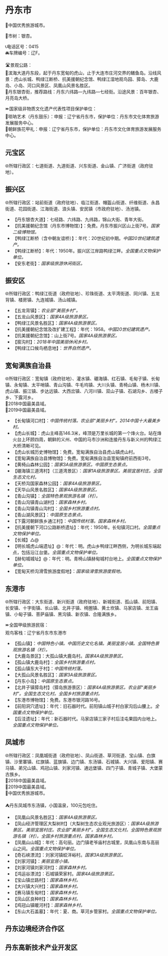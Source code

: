 # 丹东市  
🏅中国优秀旅游城市。  

🌳市树：银杏。  

📞电话区号：0415  
🚘车牌编号：辽F。  

🛣️景观公路：  
🔸滨海大道丹东段，起于丹东宽甸的虎山，止于大连市庄河交界的鳝鱼岛。沿线风景：虎山长城、鸭绿江断桥、抗美援朝纪念馆、鸭绿江湿地观鸟园、獐岛、大鹿岛、小岛、河口风景区、凤凰山风景名胜区。  
🔸丹东银杏街，推荐路线：丹东六纬路—九纬路—七经街。沿途风景：百年银杏、月亮岛大桥。  

⏩国家级非物质文化遗产代表性项目保护单位：  
🔸唢呐艺术（丹东鼓乐）：申报：辽宁省丹东市，保护单位：丹东市文化体育旅游发展服务中心。  
🔸朝鲜族花甲礼：申报：辽宁省丹东市，保护单位：丹东市文化体育旅游发展服务中心。  

## 元宝区  
🌐所辖行政区：七道街道、九道街道、兴东街道、金山镇、广济街道（政府驻地）。  

## 振兴区  
🌐所辖行政区：站前街道（政府驻地）、临江街道、帽盔山街道、纤维街道、永昌街道、花园街道、江海街道、浪头镇、安民镇（市政府驻地）、汤池镇。  

* 【丹东银杏大道】：七经路、六纬路、九纬路，锦山大街、青年大街。  
* 【抗美援朝纪念馆（丹东市博物馆）】：免费。丹东市振兴区山上街7号。*国家二级博物馆。*  
* 【鸭绿江断桥（含中朝友谊桥）】：年代：20世纪初中期。*中国20世纪建筑遗产。*  
* 【鸭绿江断桥】：年代：1950年。振兴区江岸路鸭绿江畔。*全国重点文物保护单位。*  
* 【安东老街】：*国家级旅游休闲街区。*  

## 振安区  
🌐所辖行政区：鸭绿江街道（政府驻地）、珍珠街道、太平湾街道、同兴镇、五龙背镇、楼房镇、九连城镇、汤山城镇。  

* 【五龙背镇】：*农业部“美丽乡村”。*  
* 【五龙山风景区】：*国家4A级旅游景区。*  
* 【鸭绿江风景名胜区】：*国家4A级旅游景区。*  
* 【抗美援朝纪念馆及改扩建工程】：年代：1958。*中国20世纪建筑遗产。*  
* 【抗美援朝纪念馆】：山上街7号。*国家4A级旅游景区。*  
* 【窑沟村】：*2018年中国美丽休闲乡村。*  
* 【鸭绿江口候鸟栖息地】：*世界自然遗产。*  

## 宽甸满族自治县  
🌐所辖行政区：宽甸镇（政府驻地）、灌水镇、硼海镇、红石镇、毛甸子镇、长甸镇、永甸镇、太平哨镇、青山沟镇、牛毛坞镇、大川头镇、青椅山镇、杨木川镇、虎山镇、振江镇、步达远镇、大西岔镇、八河川镇、双山子镇、石湖沟乡、古楼子乡、下露河乡。  
🏅2018中国最美县域。  
🏅2019中国最美县域。  

* 【长甸镇河口村】：*中国传统村落。农业部“美丽乡村”。2014中国十大最美乡村。*  
* 【虎山长城】：虎山主峰高146.3米，峰顶是万里长城的第一个烽火台。站在烽火台上环顾四周，朝鲜的义州、中国的马市沙洲和连接丹东与新义州的鸭绿江大桥清晰可见。  
* 【虎山长城历史博物馆】：免费。宽甸满族自治县虎山镇虎山村。  
* 【宽甸满族自治县博物馆】：免费。宽甸满族自治县宽甸镇府前西街3号。  
* 【黄椅山森林公园】：*国家3A级旅游景区。中国原生态景点。*  
* 【硼海镇三道湾村】（三道湾景区）：*国家1A级旅游景区。美丽宜居村庄。全国生态文化村。*  
* 【天桥沟国家森林公园】：*国家4A级旅游景区。*  
* 【天华山风景名胜区】：*国家4A级旅游景区。*  
* 【青山沟镇】：*全国特色景观旅游名镇（村）。*  
* 【青山沟镇青山湖村】：*国家森林乡村。*  
* 【青山沟镇青山沟村】：*全国乡村旅游重点村。*  
* 【青山湖风景区】：*中国原生态景点。*  
* 【下露河朝鲜族乡通江村】：*中国传统村落。国家森林乡村。*  
* 【抗美援朝下河口公路断桥遗址】：年代：1950年。长旬镇河口村。*全国重点文物保护单位。*  
* 【长城】△@  
* 【明长城虎山端遗址】@：年代：明。虎山乡鸭绿江畔西侧，为明长城东端起点，包括沿江台堡。*全国重点文物保护单位。*  
* 【赫旬城城址】@：年代：明。青椅山镇赫甸城村台地上。*全国重点文物保护单位。*  
* 【宽甸天桥沟滑雪旅游度假地】：*国家级滑雪旅游度假地。*  

## 东港市  
🌐所辖行政区：大东街道、新兴街道（政府驻地）、新城街道、孤山镇、前阳镇、长安镇、十字街镇、长山镇、北井子镇、椅圈镇、黄土坎镇、马家店镇、龙王庙镇、小甸子镇、菩萨庙镇、黑沟镇、新农镇、合隆满族乡。  

⏩全国甲级旅游民宿：  
观鸟客栈：辽宁省丹东市东港市  

* 【孤山镇】：*中国特色小镇。中国历史文化名镇。美丽宜居小镇。全国特色景观旅游名镇（村）。*  
* 【大鹿岛景区】：大孤山镇大鹿岛村。*国家4A级旅游景区。*  
* 【孤山镇大鹿岛村】：*全国乡村旅游重点村。*  
* 【孤山镇东大于村】：*中国传统村落。*  
* 【大孤山风景名胜区】：*国家3A级旅游景区。*  
* 【丹东小岛】：*中国原生态景点。*  
* 【北井子镇獐岛村】（獐岛旅游景区）：*国家4A级旅游景区。农业部“美丽乡村”。全国生态文化村。全国乡村旅游重点村。*  
* 【东港市博物馆】：免费。东港市银河路16号。  
* 【前阳洞穴遗址】：年代：旧石器时代。前阳镇山城子村白家沟后山腰上。*全国重点文物保护单位。*  
* 【后洼遗址】：年代：新石器时代。马家店镇三家子村后洼屯果园内台地上。*全国重点文物保护单位。*  

## 凤城市  
🌐所辖行政区：凤凰城街道（政府驻地）、凤山街道、草河街道、宝山镇、白旗镇、沙里寨镇、红旗镇、蓝旗镇、边门镇、东汤镇、石城镇、大兴镇、爱阳镇、赛马镇、弟兄山镇、鸡冠山镇、刘家河镇、通远堡镇、四门子镇、青城子镇、大堡蒙古族乡。  
🏅2018中国最美县域。  
🏅2019中国最美县域。  
🏅中国优秀旅游城市。  

⛺丹东凤城市东汤镇，小国温泉，100元包吃住。  

* 【凤凰山风景名胜区】：*国家4A级旅游景区。*  
* 【凤山经济管理区大梨树村】（大梨树生态农业观光旅游区）：*国家4A级旅游景区。美丽宜居村庄。农业部“美丽乡村”。全国生态文化村。全国特色景观旅游名镇（村）。全国乡村旅游重点村。国家森林乡村。*  
* 【凤凰山山城】：年代：高句丽。边门镇老爷庙村古城里，凤凰山东南与高丽山之间。*全国重点文物保护单位。*  
* 【奇石峡漂流】：刘家河镇蛟洋峪村。*国家3A级旅游景区。*  
* 【刘家河镇】：*美丽宜居小镇。*  
* 【刘家河镇刘家河村】：*国家森林乡村。*  
* 【鸿运谷漂流】：石城镇荣家村。*国家4A级旅游景区。*  
* 【宝山镇岔路村】：*国家森林乡村。*  
* 【大兴镇大兴村】：*国家森林乡村。*  
* 【赛马镇东甸村】：*国家森林乡村。*  
* 【凤山区良种村】：*国家森林乡村。*  
* 【鸡冠山镇暖河村】：*国家森林乡村。*  
* 【东山大石盖墓】：年代：夏、商。草河乡管家村。*全国重点文物保护单位。*  

## 丹东边境经济合作区  

## 丹东高新技术产业开发区  
